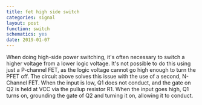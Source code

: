 ```yaml
---
title: fet high side switch
categories: signal
layout: post
function: switch
schematics: yes
date: 2019-01-07
---
```


When doing high-side power switching, it's often necessary to switch a higher voltage from a lower logic voltage. It's not possible to do this using just a P-channel FET, as the logic voltage cannot go high enough to turn the PFET off. The circuit above solves this issue with the use of a second, N-Channel FET.
When the input is low, Q1 does not conduct, and the gate on Q2 is held at VCC via the pullup resistor R1. When the input goes high, Q1 turns on, grounding the gate of Q2 and turning it on, allowing it to conduct.
